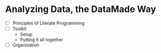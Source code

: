 # Analyzing Data, the DataMade Way

- [ ] Principles of Literate Programming
- [ ] Toolkit
  * Setup
  * Putting it all together
- [ ] Organization